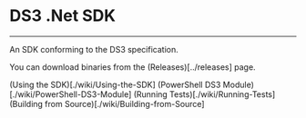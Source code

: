 # DS3 .Net SDK

---

An SDK conforming to the DS3 specification.

You can download binaries from the (Releases)[../releases] page.

(Using the SDK)[./wiki/Using-the-SDK]
(PowerShell DS3 Module)[./wiki/PowerShell-DS3-Module]
(Running Tests)[./wiki/Running-Tests]
(Building from Source)[./wiki/Building-from-Source]
